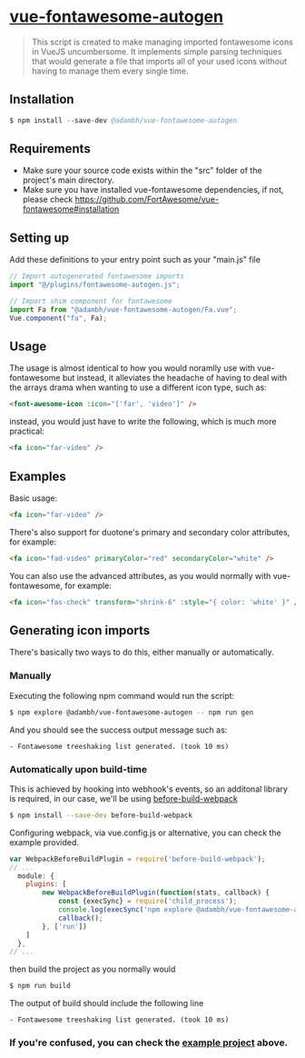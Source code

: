 # [vue-fontawesome-autogen](https://github.com/GTANAdam/vue-fontawesome-autogen)
> This script is created to make managing imported fontawesome icons in VueJS uncumbersome. It implements simple parsing techniques that would generate a file that imports all of your used icons without having to manage them every single time.

## Installation
``` s
$ npm install --save-dev @adambh/vue-fontawesome-autogen
```

## Requirements
- Make sure your source code exists within the "src" folder of the project's main directory.
- Make sure you have installed vue-fontawesome dependencies, if not, please check https://github.com/FortAwesome/vue-fontawesome#installation

## Setting up

Add these definitions to your entry point such as your "main.js" file
``` js
// Import autogenerated fontawesome imports
import "@/plugins/fontawesome-autogen.js";

// Import shim component for fontawesome
import Fa from "@adambh/vue-fontawesome-autogen/Fa.vue";
Vue.component("fa", Fa);
```

## Usage
The usage is almost identical to how you would noramlly use with vue-fontawesome but instead, it alleviates the headache of having to deal with the arrays drama when wanting to use a different icon type, such as:

```html
<font-awesome-icon :icon="['far', 'video']" />
```

instead, you would just have to write the following, which is much more practical:

```html
<fa icon="far-video" />
```

## Examples
Basic usage:
``` html
<fa icon="far-video" />
```

There's also support for duotone's primary and secondary color attributes, for example:
``` html
<fa icon="fad-video" primaryColor="red" secondaryColor="white" /> 
```

You can also use the advanced attributes, as you would normally with vue-fontawesome, for example:
``` html
<fa icon="fas-check" transform="shrink-6" :style="{ color: 'white' }" />
```

## Generating icon imports
There's basically two ways to do this, either manually or automatically.

### Manually
Executing the following npm command would run the script:
``` sh
$ npm explore @adambh/vue-fontawesome-autogen -- npm run gen
```
And you should see the success output message such as:
```
- Fontawesome treeshaking list generated. (took 10 ms)
```


### Automatically upon build-time
This is achieved by hooking into webhook's events, so an additonal library is required, in our case, we'll be using [before-build-webpack](https://github.com/artemdudkin/before-build-webpack)
``` sh
$ npm install --save-dev before-build-webpack
```

Configuring webpack, via vue.config.js or alternative, you can check the example provided.
``` js
var WebpackBeforeBuildPlugin = require('before-build-webpack');
// ...
  module: {
    plugins: [
        new WebpackBeforeBuildPlugin(function(stats, callback) {
            const {execSync} = require('child_process');
            console.log(execSync('npm explore @adambh/vue-fontawesome-autogen -- npm run gen').toString());
            callback();
        }, ['run'])
    ]
  },
// ...
```

then build the project as you normally would
``` sh
$ npm run build
```

The output of build should include the following line
```
- Fontawesome treeshaking list generated. (took 10 ms)
```

### If you're confused, you can check the [example project](https://github.com/GTANAdam/vue-fontawesome-autogen/tree/main/example) above.
